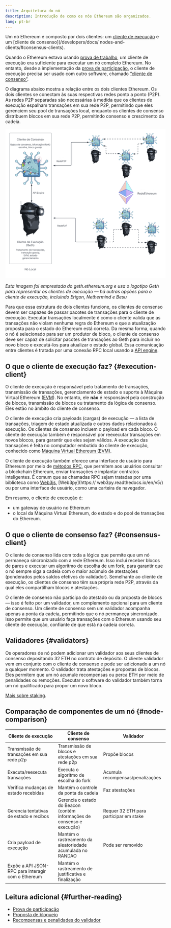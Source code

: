 ```yaml
---
title: Arquitetura do nó
description: Introdução de como os nós Ethereum são organizados.
lang: pt-br
---
```


Um nó Ethereum é composto por dois clientes: um [cliente de execução](/developers/docs/nodes-and-clients/#execution-clients) e um [cliente de consenso](/developers/docs/ nodes-and-clients/#consensus-clients).

Quando o Ethereum estava usando [prova de trabalho](/developers/docs/consensus-mechanisms/pow/), um cliente de execução era suficiente para executar um nó completo Ethereum. No entanto, desde a implementação da [prova de participação](/developers/docs/consensus-mechanisms/pow/), o cliente de execução precisa ser usado com outro software, chamado [“cliente de consenso”](/developers/docs/nodes-and-clients/#consensus-clients).

O diagrama abaixo mostra a relação entre os dois clientes Ethereum. Os dois clientes se conectam às suas respectivas redes ponto a ponto (P2P). As redes P2P separadas são necessárias à medida que os clientes de execução espalham transações em sua rede P2P, permitindo que eles gerenciem seu pool de transações local, enquanto os clientes de consenso distribuem blocos em sua rede P2P, permitindo consenso e crescimento da cadeia.

![](node-architecture-text-background.png)

_Esta imagem foi emprestada do geth.ethereum.org e usa o logotipo Geth para representar os clientes de execução — há outras opções para o cliente de execução, incluindo Erigon, Nethermind e Besu_

Para que essa estrutura de dois clientes funcione, os clientes de consenso devem ser capazes de passar pacotes de transações para o cliente de execução. Executar transações localmente é como o cliente valida que as transações não violam nenhuma regra do Ethereum e que a atualização proposta para o estado do Ethereum está correta. Da mesma forma, quando o nó é selecionado para ser um produtor de bloco, o cliente de consenso deve ser capaz de solicitar pacotes de transações ao Geth para incluir no novo bloco e executá-los para atualizar o estado global. Essa comunicação entre clientes é tratada por uma conexão RPC local usando a [API engine](https://github.com/ethereum/execution-apis/blob/main/src/engine/common.md).

## O que o cliente de execução faz? {#execution-client}

O cliente de execução é responsável pelo tratamento de transações, transmissão de transações, gerenciamento de estado e suporte à Máquina Virtual Ethereum ([EVM](/developers/docs/evm/)). No entanto, ele **não** é responsável pela construção de blocos, transmissão de blocos ou tratamento da lógica de consenso. Eles estão no âmbito do cliente de consenso.

O cliente de execução cria payloads (cargas) de execução — a lista de transações, triagem de estado atualizada e outros dados relacionados à execução. Os clientes de consenso incluem o payload em cada bloco. O cliente de execução também é responsável por reexecutar transações em novos blocos, para garantir que eles sejam válidos. A execução das transações é feita no computador embutido do cliente de execução, conhecido como [Máquina Virtual Ethereum (EVM)](/developers/docs/evm).

O cliente de execução também oferece uma interface de usuário para Ethereum por meio de [métodos RPC](/developers/docs/apis/json-rpc), que permitem aos usuários consultar a blockchain Ethereum, enviar transações e implantar contratos inteligentes. É comum que as chamadas RPC sejam tratadas por uma biblioteca como [Web3js](https://web3js.readthedocs.io/en/v1.8.0/), [Web3py](https:// web3py.readthedocs.io/en/v5/) ou por uma interface de usuário, como uma carteira de navegador.

Em resumo, o cliente de execução é:

- um gateway de usuário no Ethereum
- o local da Máquina Virtual Ethereum, do estado e do pool de transações do Ethereum.

## O que o cliente de consenso faz? {#consensus-client}

O cliente de consenso lida com toda a lógica que permite que um nó permaneça sincronizado com a rede Ethereum. Isso inclui receber blocos de pares e executar um algoritmo de escolha de um fork, para garantir que o nó sempre siga a cadeia com o maior acúmulo de atestações (ponderados pelos saldos efetivos do validador). Semelhante ao cliente de execução, os clientes de consenso têm sua própria rede P2P, através da qual eles compartilham blocos e atestações.

O cliente de consenso não participa do atestado ou da proposta de blocos — isso é feito por um validador, um complemento opcional para um cliente de consenso. Um cliente de consenso sem um validador acompanha apenas a ponta da cadeia, permitindo que o nó permaneça sincronizado. Isso permite que um usuário faça transações com o Ethereum usando seu cliente de execução, confiante de que está na cadeia correta.

## Validadores {#validators}

Os operadores de nó podem adicionar um validador aos seus clientes de consenso depositando 32 ETH no contrato de depósito. O cliente validador vem em conjunto com o cliente de consenso e pode ser adicionado a um nó a qualquer momento. O validador trata atestações e propostas de blocos. Eles permitem que um nó acumule recompensas ou perca ETH por meio de penalidades ou remoções. Executar o software do validador também torna um nó qualificado para propor um novo bloco.

[Mais sobre staking](/staking/).

## Comparação de componentes de um nó {#node-comparison}

| Cliente de execução                                | Cliente de consenso                                                     | Validador                              |
| -------------------------------------------------- | ----------------------------------------------------------------------- | -------------------------------------- |
| Transmissão de transações em sua rede p2p          | Transmissão de blocos e atestações em sua rede p2p                      | Propõe blocos                          |
| Executa/reexecuta transações                       | Executa o algoritmo de escolha do fork                                  | Acumula recompensas/penalizações       |
| Verifica mudanças de estado recebidas              | Mantém o controle da ponta da cadeia                                    | Faz atestações                         |
| Gerencia tentativas de estado e recibos            | Gerencia o estado do Beacon (contém informações de consenso e execução) | Requer 32 ETH para participar em stake |
| Cria payload de execução                           | Mantém o rastreamento da aleatoriedade acumulada no RANDAO              | Pode ser removido                      |
| Expõe a API JSON-RPC para interagir com o Ethereum | Mantém o rastreamento de justificativa e finalização                    |                                        |

## Leitura adicional {#further-reading}

- [Prova de participação](/developers/docs/consensus-mechanisms/pos)
- [Proposta de bloqueio ](/developers/docs/consensus-mechanisms/pos/block-proposal)
- [Recompensas e penalidades do validador](/developers/docs/consensus-mechanisms/pos/rewards-and-penalties)
